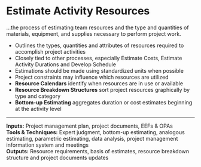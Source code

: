 # Estimate Activity Resources

…the process of estimating team resources and the type and quantities of materials, equipment, and supplies necessary to perform project work. 

- Outlines the types, quantities and attributes of resources required to accomplish project activities 
- Closely tied to other processes, especially Estimate Costs, Estimate Activity Durations and Develop Schedule 
- Estimations should be made using standardized units when possible 
- Project constraints may influence which resources are utilized 
- **Resource Calendars** identify when resources are in use or available 
- **Resource Breakdown Structures** sort project resources graphically by type and category 
- **Bottom-up Estimating** aggregates duration or cost estimates beginning at the activity level 

---

**Inputs:** Project management plan, project documents, EEFs & OPAs    
**Tools & Techniques:** Expert judgment, bottom-up estimating, analogous estimating, parametric estimating, data analysis, project management information system and meetings    
**Outputs:** Resource requirements, basis of estimates, resource breakdown structure and project documents updates    